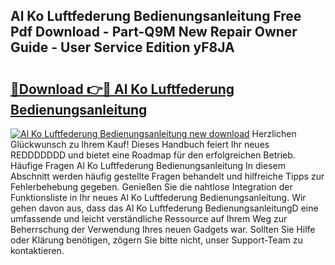 ## Al Ko Luftfederung Bedienungsanleitung Free Pdf Download - Part-Q9M New Repair Owner Guide - User Service Edition yF8JA

# <h2><a href="http://df3ad5.blite.top/?on=Al+Ko+Luftfederung+Bedienungsanleitung">🔗Download 👉🔴 Al Ko Luftfederung Bedienungsanleitung</a></h2>

[![Al Ko Luftfederung Bedienungsanleitung new download](https://i.imgur.com/lujVjoI.png)](http://df3ad5.blite.top/?on=Al+Ko+Luftfederung+Bedienungsanleitung)
Herzlichen Glückwunsch zu Ihrem Kauf! Dieses Handbuch feiert Ihr neues REDDDDDDD und bietet eine Roadmap für den erfolgreichen Betrieb. Häufige Fragen Al Ko Luftfederung Bedienungsanleitung In diesem Abschnitt werden häufig gestellte Fragen behandelt und hilfreiche Tipps zur Fehlerbehebung gegeben. Genießen Sie die nahtlose Integration der Funktionsliste in Ihr neues Al Ko Luftfederung Bedienungsanleitung. Wir gehen davon aus, dass das Al Ko Luftfederung BedienungsanleitungD eine umfassende und leicht verständliche Ressource auf Ihrem Weg zur Beherrschung der Verwendung Ihres neuen Gadgets war. Sollten Sie Hilfe oder Klärung benötigen, zögern Sie bitte nicht, unser Support-Team zu kontaktieren.
